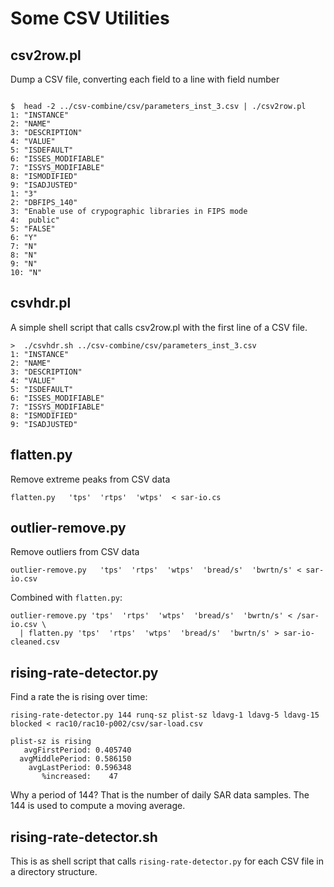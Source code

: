 
Some CSV Utilities
==================

## csv2row.pl

Dump a CSV file, converting each field to a line with field number

```text

$  head -2 ../csv-combine/csv/parameters_inst_3.csv | ./csv2row.pl
1: "INSTANCE"
2: "NAME"
3: "DESCRIPTION"
4: "VALUE"
5: "ISDEFAULT"
6: "ISSES_MODIFIABLE"
7: "ISSYS_MODIFIABLE"
8: "ISMODIFIED"
9: "ISADJUSTED"
1: "3"
2: "DBFIPS_140"
3: "Enable use of crypographic libraries in FIPS mode
4:  public"
5: "FALSE"
6: "Y"
7: "N"
8: "N"
9: "N"
10: "N"

```

## csvhdr.pl

A simple shell script that calls csv2row.pl with the first line of a CSV file.

```text
>  ./csvhdr.sh ../csv-combine/csv/parameters_inst_3.csv
1: "INSTANCE"
2: "NAME"
3: "DESCRIPTION"
4: "VALUE"
5: "ISDEFAULT"
6: "ISSES_MODIFIABLE"
7: "ISSYS_MODIFIABLE"
8: "ISMODIFIED"
9: "ISADJUSTED"
```

## flatten.py

Remove extreme peaks from CSV data

`flatten.py   'tps'  'rtps'  'wtps'  < sar-io.cs`
  
## outlier-remove.py

Remove outliers from CSV data

`outlier-remove.py   'tps'  'rtps'  'wtps'  'bread/s'  'bwrtn/s' < sar-io.csv`

Combined with `flatten.py`:

```text
outlier-remove.py 'tps'  'rtps'  'wtps'  'bread/s'  'bwrtn/s' < /sar-io.csv \
  | flatten.py 'tps'  'rtps'  'wtps'  'bread/s'  'bwrtn/s' > sar-io-cleaned.csv
```

## rising-rate-detector.py

Find a rate the is rising over time:

```text
rising-rate-detector.py 144 runq-sz plist-sz ldavg-1 ldavg-5 ldavg-15 blocked < rac10/rac10-p002/csv/sar-load.csv

plist-sz is rising
   avgFirstPeriod: 0.405740
  avgMiddlePeriod: 0.586150
    avgLastPeriod: 0.596348
       %increased:    47
```

Why a period of 144?  That is the number of daily SAR data samples. The 144 is used to compute a moving average.


## rising-rate-detector.sh

This is as shell script that calls `rising-rate-detector.py` for each CSV file in a directory structure.




